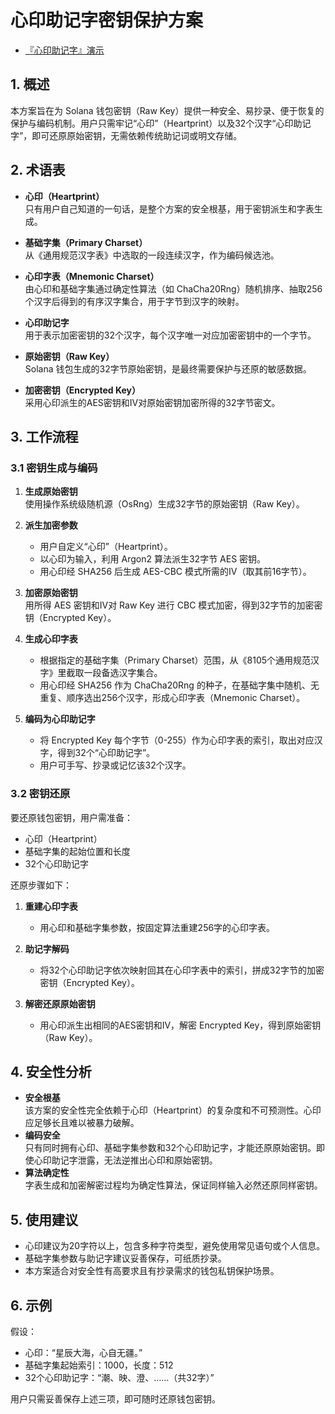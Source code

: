 # 心印助记字密钥保护方案

- [『心印助记字』演示](https://www.wangxiang.work/xinyin/demo/)

## 1. 概述

本方案旨在为 Solana 钱包密钥（Raw Key）提供一种安全、易抄录、便于恢复的保护与编码机制。用户只需牢记“心印”（Heartprint）以及32个汉字“心印助记字”，即可还原原始密钥，无需依赖传统助记词或明文存储。

## 2. 术语表

- **心印（Heartprint）**  
  只有用户自己知道的一句话，是整个方案的安全根基，用于密钥派生和字表生成。

- **基础字集（Primary Charset）**  
  从《通用规范汉字表》中选取的一段连续汉字，作为编码候选池。

- **心印字表（Mnemonic Charset）**  
  由心印和基础字集通过确定性算法（如 ChaCha20Rng）随机排序、抽取256个汉字后得到的有序汉字集合，用于字节到汉字的映射。

- **心印助记字**  
  用于表示加密密钥的32个汉字，每个汉字唯一对应加密密钥中的一个字节。

- **原始密钥（Raw Key）**  
  Solana 钱包生成的32字节原始密钥，是最终需要保护与还原的敏感数据。

- **加密密钥（Encrypted Key）**  
  采用心印派生的AES密钥和IV对原始密钥加密所得的32字节密文。

## 3. 工作流程

### 3.1 密钥生成与编码

1. **生成原始密钥**  
   使用操作系统级随机源（OsRng）生成32字节的原始密钥（Raw Key）。

2. **派生加密参数**  
   - 用户自定义“心印”（Heartprint）。
   - 以心印为输入，利用 Argon2 算法派生32字节 AES 密钥。
   - 用心印经 SHA256 后生成 AES-CBC 模式所需的IV（取其前16字节）。

3. **加密原始密钥**  
   用所得 AES 密钥和IV对 Raw Key 进行 CBC 模式加密，得到32字节的加密密钥（Encrypted Key）。

4. **生成心印字表**  
   - 根据指定的基础字集（Primary Charset）范围，从《8105个通用规范汉字》里截取一段备选汉字集合。
   - 用心印经 SHA256 作为 ChaCha20Rng 的种子，在基础字集中随机、无重复、顺序选出256个汉字，形成心印字表（Mnemonic Charset）。

5. **编码为心印助记字**  
   - 将 Encrypted Key 每个字节（0-255）作为心印字表的索引，取出对应汉字，得到32个“心印助记字”。
   - 用户可手写、抄录或记忆该32个汉字。

### 3.2 密钥还原

要还原钱包密钥，用户需准备：

- 心印（Heartprint）
- 基础字集的起始位置和长度
- 32个心印助记字

还原步骤如下：

1. **重建心印字表**  
   - 用心印和基础字集参数，按固定算法重建256字的心印字表。

2. **助记字解码**  
   - 将32个心印助记字依次映射回其在心印字表中的索引，拼成32字节的加密密钥（Encrypted Key）。

3. **解密还原原始密钥**  
   - 用心印派生出相同的AES密钥和IV，解密 Encrypted Key，得到原始密钥（Raw Key）。

## 4. 安全性分析

- **安全根基**  
  该方案的安全性完全依赖于心印（Heartprint）的复杂度和不可预测性。心印应足够长且难以被暴力破解。
- **编码安全**  
  只有同时拥有心印、基础字集参数和32个心印助记字，才能还原原始密钥。即使心印助记字泄露，无法逆推出心印和原始密钥。
- **算法确定性**  
  字表生成和加密解密过程均为确定性算法，保证同样输入必然还原同样密钥。

## 5. 使用建议

- 心印建议为20字符以上，包含多种字符类型，避免使用常见语句或个人信息。
- 基础字集参数与助记字建议妥善保存，可纸质抄录。
- 本方案适合对安全性有高要求且有抄录需求的钱包私钥保护场景。

## 6. 示例

假设：

- 心印：“星辰大海，心自无疆。”
- 基础字集起始索引：1000，长度：512
- 32个心印助记字：“潮、映、澄、……（共32字）”

用户只需妥善保存上述三项，即可随时还原钱包密钥。
